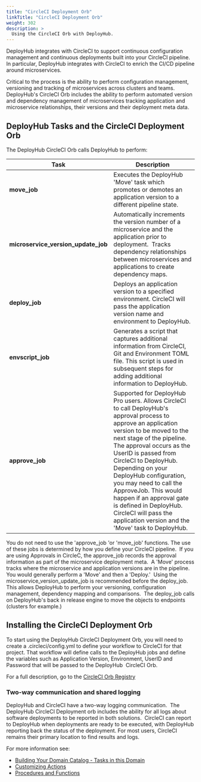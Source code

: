 ```yaml
---
title: "CircleCI Deployment Orb"
linkTitle: "CircleCI Deployment Orb"
weight: 302
description: >
  Using the CircleCI Orb with DeployHub.
---
```


DeployHub integrates with CircleCI to support continuous configuration management and continuous deployments built into your CircleCI pipeline. In particular, DeployHub integrates with CircleCI to enrich the CI/CD pipeline around microservices.  

Critical to the process is the ability to perform configuration management, versioning and tracking of microservices across clusters and teams.  DeployHub's CircleCI Orb includes the ability to perform automated version and dependency management of microservices tracking application and microservice relationships, their versions and their deployment meta data.

## DeployHub Tasks and the CircleCI Deployment Orb

The DeployHub CircleCI Orb calls DeployHub to perform:

| Task | Description |
| --- | --- |
| **move_job** | Executes the DeployHub 'Move' task which promotes or demotes an application version to a different pipeline state. |
| **microservice_version_update_job** |  Automatically increments the version number of a microservice and the application prior to deployment.  Tracks dependency relationships between microservices and applications to create dependency maps.|
| **deploy_job**| Deploys an application version to a specified environment. CircleCI will pass the application version name and environment to DeployHub.|
| **envscript_job**| Generates a script that captures additional information from CircleCI, Git and Environment TOML file.  This script is used in subsequent steps for adding additional information to DeployHub. |
| **approve_job** | Supported for DeployHub Pro users. Allows CircleCI to call DeployHub's approval process to approve an application version to be moved to the next stage of the pipeline.  The approval occurs as the UserID is passed from CircleCI to DeployHub. Depending on your DeployHub configuration, you may need to call the ApproveJob. This would happen if an approval gate is defined in DeployHub.  CircleCI will pass the application version and the 'Move' task to DeployHub.|

You do not need to use the 'approve_job 'or 'move_job' functions. The use of these jobs is determined by how you define your CircleCI pipeline.  If you are using Approvals in CircleC, the approve_job records the approval information as part of the microservice deployment meta.  A 'Move' process tracks where the microservice and application versions are in the pipeline.  You would generally perform a 'Move' and then a 'Deploy.'  Using the microservice_version_update_job is recommended before the deploy_job.  This allows DeployHub to perform your versioning, configuration management, dependency mapping and comparisons.  The deploy_job calls on DeployHub's back in release engine to move the objects to endpoints (clusters for example.)

## Installing the CircleCI Deployment Orb

To start using the DeployHub CircleCI Deployment Orb, you will need to create a .circleci/config.yml to define your workflow to CircleCI for that project. That workflow will define calls to the DeployHub jobs and define the variables such as Application Version, Environment, UserID and Password that will be passed to the DeployHub  CircleCI Orb.

For a full description, go to the [CircleCI Orb Registry](https://circleci.com/orbs/registry/orb/deployhub/deployhub-orb)

### Two-way communication and shared logging

DeployHub and CircleCI have a two-way logging communication.  The DeployHub CircleCI Deployment orb includes the ability for all logs about software deployments to be reported in both solutions.  CircleCI can report to DeployHub when deployments are ready to be executed, with DeployHub reporting back the status of the deployment. For most users, CircleCI remains their primary location to find results and logs.

For more information see:

- [Building Your Domain Catalog - Tasks in this Domain](/userguide/first-steps/2-defining-domains/)
- [Customizing Actions](/userguide/first-steps/2-define-your-actions/)
- [Procedures and Functions](/userguide/customizations/2-define-your-functions-and-procedures/)
